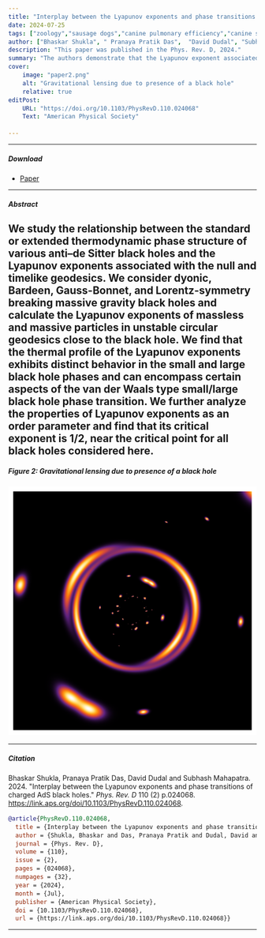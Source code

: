 ```yaml
---
title: "Interplay between the Lyapunov exponents and phase transitions of charged AdS black holes" 
date: 2024-07-25
tags: ["zoology","sausage dogs","canine pulmonary efficiency","canine science","experimental zoology"]
author: ["Bhaskar Shukla", " Pranaya Pratik Das",  "David Dudal", "Subhash Mahapatra"]
description: "This paper was published in the Phys. Rev. D, 2024." 
summary: "The authors demonstrate that the Lyapunov exponent associated with unstable circular geodesics around various charged AdS black holes behaves distinctly across small‑ and large‑black‑hole thermodynamic phases—mirroring van der Waals–type transitions—and near the critical point the Lyapunov exponent serves as an order parameter with a universal critical exponent ≃1/2." 
cover:
    image: "paper2.png"
    alt: "Gravitational lensing due to presence of a black hole"
    relative: true
editPost:
    URL: "https://doi.org/10.1103/PhysRevD.110.024068"
    Text: "American Physical Society"

---
```


---

##### Download

+ [Paper](paper2.pdf)

---

##### Abstract

We study the relationship between the standard or extended thermodynamic phase structure of various anti–de Sitter black holes and the Lyapunov exponents associated with the null and timelike geodesics. We consider dyonic, Bardeen, Gauss-Bonnet, and Lorentz-symmetry breaking massive gravity black holes and calculate the Lyapunov exponents of massless and massive particles in unstable circular geodesics close to the black hole. We find that the thermal profile of the Lyapunov exponents exhibits distinct behavior in the small and large black hole phases and can encompass certain aspects of the van der Waals type small/large black hole phase transition. We further analyze the properties of Lyapunov exponents as an order parameter and find that its critical exponent is 1/2, near the critical point for all black holes considered here.
---

##### Figure 2: Gravitational lensing due to presence of a black hole

![](paper2.png)

---

##### Citation

Bhaskar Shukla, Pranaya Pratik Das, David Dudal and Subhash Mahapatra. 2024. "Interplay between the Lyapunov exponents and phase transitions of charged AdS black holes." *Phys. Rev. D* 110 (2) p.024068. https://link.aps.org/doi/10.1103/PhysRevD.110.024068.

```BibTeX
@article{PhysRevD.110.024068,
  title = {Interplay between the Lyapunov exponents and phase transitions of charged AdS black holes},
  author = {Shukla, Bhaskar and Das, Pranaya Pratik and Dudal, David and Mahapatra, Subhash},
  journal = {Phys. Rev. D},
  volume = {110},
  issue = {2},
  pages = {024068},
  numpages = {32},
  year = {2024},
  month = {Jul},
  publisher = {American Physical Society},
  doi = {10.1103/PhysRevD.110.024068},
  url = {https://link.aps.org/doi/10.1103/PhysRevD.110.024068}}
```

---

